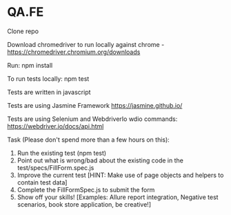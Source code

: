 # QA.FE

Clone repo

Download chromedriver to run locally against chrome - https://chromedriver.chromium.org/downloads

Run: npm install 

To run tests locally: npm test

Tests are written in javascript

Tests are using Jasmine Framework
https://jasmine.github.io/

Tests are using Selenium and WebdriverIo
wdio commands: https://webdriver.io/docs/api.html

Task (Please don't spend more than a few hours on this):
1. Run the existing test (npm test)
2. Point out what is wrong/bad about the existing code in the test/specs/FillForm.spec.js
3. Improve the current test [HINT: Make use of page objects and helpers to contain test data]
4. Complete the FillFormSpec.js to submit the form
5. Show off your skills! [Examples: Allure report integration, Negative test scenarios, book store application, be creative!]